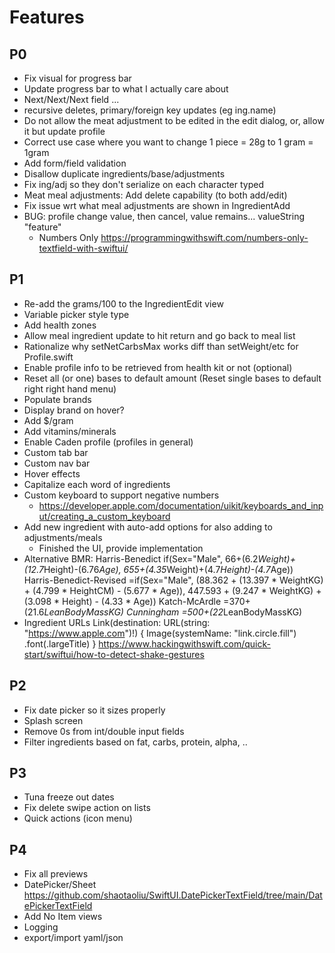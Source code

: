 # Features

## P0

- Fix visual for progress bar
- Update progress bar to what I actually care about
- Next/Next/Next field ...
- recursive deletes, primary/foreign key updates (eg ing.name)
- Do not allow the meat adjustment to be edited in the edit dialog, or, allow it but update profile
- Correct use case where you want to change 1 piece = 28g to 1 gram = 1gram
- Add form/field validation
- Disallow duplicate ingredients/base/adjustments
- Fix ing/adj so they don't serialize on each character typed
- Meat meal adjustments: Add delete capability (to both add/edit)
- Fix issue wrt what meal adjustments are shown in IngredientAdd
- BUG: profile change value, then cancel, value remains...  valueString "feature"
  - Numbers Only
    https://programmingwithswift.com/numbers-only-textfield-with-swiftui/

## P1

- Re-add the grams/100 to the IngredientEdit view
- Variable picker style type
- Add health zones
- Allow meal ingredient update to hit return and go back to meal list
- Rationalize why setNetCarbsMax works diff than setWeight/etc for Profile.swift
- Enable profile info to be retrieved from health kit or not (optional)
- Reset all (or one) bases to default amount (Reset single bases to default right right hand menu)
- Populate brands
- Display brand on hover?
- Add $/gram
- Add vitamins/minerals
- Enable Caden profile (profiles in general)
- Custom tab bar
- Custom nav bar
- Hover effects
- Capitalize each word of ingredients
- Custom keyboard to support negative numbers
  - https://developer.apple.com/documentation/uikit/keyboards_and_input/creating_a_custom_keyboard
- Add new ingredient with auto-add options for also adding to adjustments/meals
  - Finished the UI, provide implementation
- Alternative BMR:
  Harris-Benedict               if(Sex="Male", 66+(6.2*Weight)+(12.7*Height)-(6.76*Age), 655+(4.35*Weight)+(4.7*Height)-(4.7*Age))
  Harris-Benedict-Revised       =if(Sex="Male", (88.362 + (13.397 * WeightKG) + (4.799 * HeightCM) - (5.677 * Age)), 447.593 + (9.247 * WeightKG) + (3.098 * Height) - (4.33 * Age))
  Katch-McArdle                 =370+(21.6*LeanBodyMassKG)
  Cunningham                    =500+(22*LeanBodyMassKG)
- Ingredient URLs
  Link(destination: URL(string: "https://www.apple.com")!) {
    Image(systemName: "link.circle.fill")
        .font(.largeTitle)
}
https://www.hackingwithswift.com/quick-start/swiftui/how-to-detect-shake-gestures

## P2

- Fix date picker so it sizes properly
- Splash screen
- Remove 0s from int/double input fields
- Filter ingredients based on fat, carbs, protein, alpha, ..


## P3

- Tuna freeze out dates
- Fix delete swipe action on lists
- Quick actions (icon menu)


## P4

- Fix all previews
- DatePicker/Sheet https://github.com/shaotaoliu/SwiftUI.DatePickerTextField/tree/main/DatePickerTextField
- Add No Item views
- Logging
- export/import yaml/json
